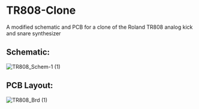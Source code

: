 # TR808-Clone
A modified schematic and PCB for a clone of the Roland TR808 analog kick and snare synthesizer


## Schematic:

![TR808_Schem-1 (1)](https://user-images.githubusercontent.com/77855667/154092424-ae8cfcd1-cc04-4933-9a36-37203b8faee7.png)

## PCB Layout:

![TR808_Brd (1)](https://user-images.githubusercontent.com/77855667/154092487-05976d8a-9fb1-4dcb-b5c5-c8ae73ffc86d.png)
